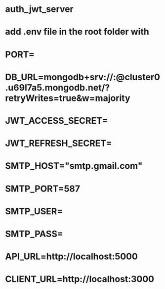 # auth_jwt_server
# add .env file in the root folder with 
# PORT=<server port>
# DB_URL=mongodb+srv://<username>:<password>@cluster0.u69l7a5.mongodb.net/?retryWrites=true&w=majority
# JWT_ACCESS_SECRET=<jwt key for access token>
# JWT_REFRESH_SECRET=<jwt key for refresh token>
# SMTP_HOST="smtp.gmail.com"
# SMTP_PORT=587
# SMTP_USER=<your email>
# SMTP_PASS=<your pass for app access>
# API_URL=http://localhost:5000
# CLIENT_URL=http://localhost:3000
